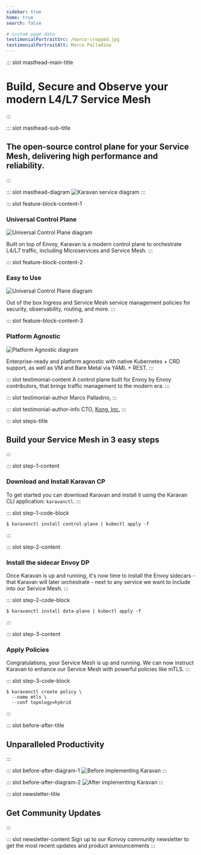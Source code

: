 ```yaml
---
sidebar: true
home: true
search: false

# custom page data
testimonialPortraitSrc: /marco-cropped.jpg
testimonialPortraitAlt: Marco Palladino
---
```


<!-- page masthead -->

::: slot masthead-main-title
# Build, Secure and Observe your modern L4/L7 Service Mesh
:::

::: slot masthead-sub-title
## The open-source control plane for your Service Mesh, delivering high performance and reliability.
:::

::: slot masthead-diagram
<img src="/diagrams/main-diagram.png" srcset="/diagrams/main-diagram@2x.png 2x" alt="Karavan service diagram">
:::

<!-- feature blocks -->

::: slot feature-block-content-1
### Universal Control Plane
<img src="/diagrams/diagram-universal-cp.jpg" srcset="/diagrams/diagram-universal-cp@2x.jpg 2x" alt="Universal Control Plane diagram">

Built on top of Envoy, Karavan is a modern control plane to orchestrate L4/L7 traffic, including Microservices and Service Mesh.
:::

::: slot feature-block-content-2
### Easy to Use
<img src="/diagrams/diagram-powerful-policies.jpg" srcset="/diagrams/diagram-powerful-policies@2x.jpg 2x" alt="Universal Control Plane diagram">

Out of the box Ingress and Service Mesh service management policies for security, observability, routing, and more.
:::

::: slot feature-block-content-3
### Platform Agnostic
<img src="/diagrams/diagram-platform-agnostic.jpg" srcset="/diagrams/diagram-platform-agnostic@2x.jpg 2x" alt="Platform Agnostic diagram">

Enterprise-ready and platform agnostic with native Kubernetes + CRD support, as well as VM and Bare Metal via YAML + REST.
:::

<!-- testimonial -->

::: slot testimonial-content
A control plane built for Envoy by Envoy contributors, that brings traffic management
to the modern era.
:::

::: slot testimonial-author
Marco Palladino,
:::

::: slot testimonial-author-info
CTO, [Kong, Inc.](https://twitter.com/thekonginc)
:::

<!-- steps -->

::: slot steps-title
## Build your Service Mesh in 3 easy steps
:::

::: slot step-1-content
### Download and Install Karavan CP
To get started you can download Karavan and install it using the Karavan CLI application: `karavanctl`.
:::

::: slot step-1-code-block
```
$ karavanctl install control-plane | kubectl apply -f
```
:::

::: slot step-2-content
### Install the sidecar Envoy DP
Once Karavan is up and running, it's now time to install the Envoy sidecars - that Karavan will 
later orchestrate - next to any service we want to include into our Service Mesh.
:::

::: slot step-2-code-block
```
$ karavanctl install data-plane | kubectl apply -f
```
:::

::: slot step-3-content
### Apply Policies
Congratulations, your Service Mesh is up and running. We can now instruct Karavan to enhance our 
Service Mesh with powerful policies like mTLS.
:::

::: slot step-3-code-block
```
$ karavanctl create policy \
  --name mtls \
  --conf topology=hybrid
```
:::

<!-- before and after -->

::: slot before-after-title
## Unparalleled Productivity
:::

::: slot before-after-diagram-1
<img src="/diagrams/diagram-before.jpg" srcset="/diagrams/diagram-before@2x.jpg 2x" alt="Before implementing Karavan">
:::

::: slot before-after-diagram-2
<img src="/diagrams/diagram-after.jpg" srcset="/diagrams/diagram-after@2x.jpg 2x" alt="After implementing Karavan">
:::

<!-- newsletter -->

::: slot newsletter-title
## Get Community Updates
:::

::: slot newsletter-content
Sign up to our Konvoy community newsletter to get the most recent updates and product announcements
:::